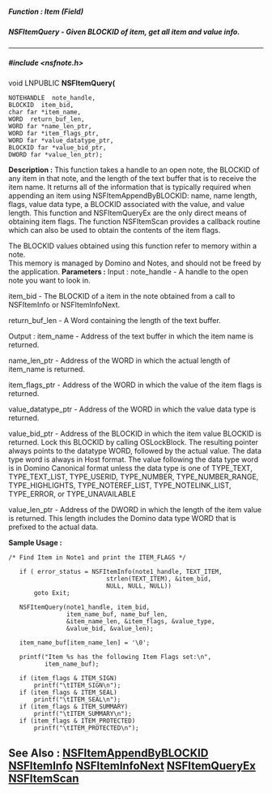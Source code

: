 ##### Function : Item (Field)
##### NSFItemQuery - Given BLOCKID of item, get all item and value info.
---
##### #include <nsfnote.h>
void LNPUBLIC **NSFItemQuery(**

	NOTEHANDLE  note_handle,
	BLOCKID  item_bid,
	char far *item_name,
	WORD  return_buf_len,
	WORD far *name_len_ptr,
	WORD far *item_flags_ptr,
	WORD far *value_datatype_ptr,
	BLOCKID far *value_bid_ptr,
	DWORD far *value_len_ptr);
**Description :**
This function takes a handle to an open note, the BLOCKID of any item in that 
note, and the length of the text buffer that is to receive the item name.  It 
returns all of the information that is typically required when appending an 
item using NSFItemAppendByBLOCKID: name, name length, flags, value data type, a 
BLOCKID associated with the value, and value length.  This function and 
NSFItemQueryEx are the only direct means of obtaining item flags.  The function 
NSFItemScan provides a callback routine which can also be used to obtain the 
contents of the item flags.

The BLOCKID values obtained using this function refer to memory within a note.  
This memory is managed by Domino and Notes, and should not be freed by the 
application.
**Parameters :**
Input :
note_handle  -  A handle to the open note you want to look in.

item_bid  -  The BLOCKID of a item in the note obtained from a call to  NSFItemInfo or NSFItemInfoNext.

return_buf_len  -  A Word containing the length of the text buffer.

Output :
item_name  -  Address of the text buffer in which the item name is returned.

name_len_ptr  -  Address of the WORD in which the actual length of item_name is returned.

item_flags_ptr  -  Address of the WORD in which the value of the item flags is returned.  

value_datatype_ptr  -  Address of the WORD in which the value data type is returned.

value_bid_ptr  -  Address of the BLOCKID in which the item value BLOCKID is returned.  Lock this BLOCKID by calling OSLockBlock. The resulting pointer always points to the datatype WORD, followed by the actual value. The data type word is always in Host format.  The value following the data type  word is in Domino Canonical format unless the data type is one of TYPE_TEXT,  TYPE_TEXT_LIST,   TYPE_USERID, TYPE_NUMBER, TYPE_NUMBER_RANGE,
TYPE_HIGHLIGHTS, TYPE_NOTEREF_LIST, TYPE_NOTELINK_LIST, TYPE_ERROR, or TYPE_UNAVAILABLE

value_len_ptr  -  Address of the DWORD in which the length of the item value is returned.  This length includes the Domino data type WORD that is prefixed to the actual data.

**Sample Usage :**
```
/* Find Item in Note1 and print the ITEM_FLAGS */

   if ( error_status = NSFItemInfo(note1_handle, TEXT_ITEM,
                           strlen(TEXT_ITEM), &item_bid,
                           NULL, NULL, NULL))
       goto Exit;

   NSFItemQuery(note1_handle, item_bid,
                item_name_buf, name_buf_len,
                &item_name_len, &item_flags, &value_type,
                &value_bid, &value_len);

   item_name_buf[item_name_len] = '\0';

   printf("Item %s has the following Item Flags set:\n",
          item_name_buf);

   if (item_flags & ITEM_SIGN)
       printf("\tITEM_SIGN\n");
   if (item_flags & ITEM_SEAL)
       printf("\tITEM_SEAL\n");
   if (item_flags & ITEM_SUMMARY)
       printf("\tITEM_SUMMARY\n");
   if (item_flags & ITEM_PROTECTED)
       printf("\tITEM_PROTECTED\n");
```
**See Also :**
[NSFItemAppendByBLOCKID](D:/md_files/NSFItemAppendByBLOCKID.md)
[NSFItemInfo](D:/md_files/NSFItemInfo.md)
[NSFItemInfoNext](D:/md_files/NSFItemInfoNext.md)
[NSFItemQueryEx](D:/md_files/NSFItemQueryEx.md)
[NSFItemScan](D:/md_files/NSFItemScan.md)
---
